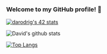 ### Welcome to my GitHub profile! 👋

<!--
**d-r-e/d-r-e** is a ✨ _special_ ✨ repository because its `README.md` (this file) appears on your GitHub profile.
-->
[![darodrig's 42 stats](https://badge42.herokuapp.com/api/stats/darodrig?privacyEmail=true)](https://github.com/d-r-e/d-r-e)

![David's github stats](https://github-readme-stats.vercel.app/api?username=d-r-e&show_icons=true&count_private=true&hide=contribs&theme=synthwave)
<!-- [![darodrig's 42 stats](https://badge42.herokuapp.com/api/stats/darodrig?privacyEmail=true)](https://github.com/d-r-e) -->
[![Top Langs](https://github-readme-stats.vercel.app/api/top-langs/?username=d-r-e&langs_count=7&layout=compact&hide=jupyter%20notebook,objective-c,makefile&theme=radical)](https://github.com/anuraghazra/github-readme-stats)
 
